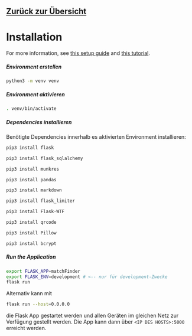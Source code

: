 ## [Zurück zur Übersicht](../README.md)

# Installation

For more information, see [this setup guide](https://flask.palletsprojects.com/en/1.1.x/installation/#install-create-env) and [this tutorial](https://flask.palletsprojects.com/en/1.1.x/tutorial/factory/).

##### Environment erstellen

```bash
python3 -m venv venv
```

##### Environment aktivieren

```bash
. venv/bin/activate
```

##### Dependencies installieren

Benötigte Dependencies innerhalb es aktivierten Environment installieren:

```bash
pip3 install flask

pip3 install flask_sqlalchemy

pip3 install munkres

pip3 install pandas

pip3 install markdown

pip3 install flask_limiter

pip3 install Flask-WTF

pip3 install qrcode

pip3 install Pillow

pip3 install bcrypt
```

##### Run the Application

```bash
export FLASK_APP=matchFinder
export FLASK_ENV=development # <-- nur für development-Zwecke
flask run
```

Alternativ kann mit

```bash
flask run --host=0.0.0.0
```
die Flask App gestartet werden und allen Geräten im gleichen Netz zur Verfügung gestellt werden. Die App kann dann über ```<IP DES HOSTS>:5000``` erreicht werden.